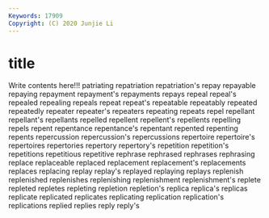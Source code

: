 ```yaml
---
Keywords: 17909
Copyright: (C) 2020 Junjie Li
---
```


# title

Write contents here!!!
patriating 
repatriation 
repatriation's
repay 
repayable 
repaying 
repayment 
repayment's 
repayments 
repays 
repeal 
repeal's 
repealed
repealing 
repeals 
repeat 
repeat's 
repeatable 
repeatably 
repeated 
repeatedly 
repeater 
repeater's
repeaters 
repeating 
repeats 
repel 
repellant 
repellant's 
repellants 
repelled 
repellent 
repellent's
repellents 
repelling 
repels 
repent 
repentance 
repentance's 
repentant 
repented 
repenting 
repents
repercussion 
repercussion's 
repercussions 
repertoire 
repertoire's 
repertoires 
repertories 
repertory 
repertory's 
repetition
repetition's 
repetitions 
repetitious 
repetitive 
rephrase 
rephrased 
rephrases 
rephrasing 
replace 
replaceable
replaced 
replacement 
replacement's 
replacements 
replaces 
replacing 
replay 
replay's 
replayed 
replaying
replays 
replenish 
replenished 
replenishes 
replenishing 
replenishment 
replenishment's 
replete 
repleted 
repletes
repleting 
repletion 
repletion's 
replica 
replica's 
replicas 
replicate 
replicated 
replicates 
replicating
replication 
replication's 
replications 
replied 
replies 
reply 
reply's 

